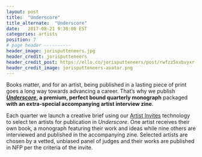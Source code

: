 ```yaml
---
layout: post
title:  "Underscore"
title_alternate:  "Underscore"
date:   2017-08-21 9:30:00 EST
categories: artists
position: 7
# page header ----------
header_image: jorisputteneers.jpg
header_credit: jorisputteneers
header_credit_post: https://ello.co/jorisputteneers/post/rwfzz5xxbvyxr-pjtabq2g
header_credit_image: jorisputteneers-avatar.png
---
```


Books matter, and for an artist, being published in a lasting piece of print goes a long way towards advancing a career. That’s why we publish ***[Underscore](https://ello.co/artist-invites/underscore-vol-1)*, a premium, perfect bound quarterly monograph** packaged **with an extra-special accompanying artist interview zine**.

Each quarter we launch a creative brief using our [Artist Invites](/wtf/artist/artist-invites) technology to select ten artists for publication in *Underscore*. One artist receives their own book, a monograph featuring their work and ideas while nine others are interviewed and published in the accompanying zine. Selected artists are chosen by a vetted, unbiased panel of judges and their works are published in NFP per the criteria of the invite.
